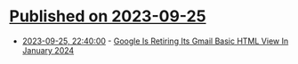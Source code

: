 # [Published on 2023-09-25](index.md)

* [2023-09-25, 22:40:00](https://tech.slashdot.org/story/23/09/25/2152210/google-is-retiring-its-gmail-basic-html-view-in-january-2024?utm_source=rss1.0mainlinkanon&utm_medium=feed) - [Google Is Retiring Its Gmail Basic HTML View In January 2024](https://tech.slashdot.org/story/23/09/25/2152210/google-is-retiring-its-gmail-basic-html-view-in-january-2024?utm_source=rss1.0mainlinkanon&utm_medium=feed)
